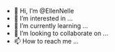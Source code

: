 - 👋 Hi, I’m @EllenNelle
- 👀 I’m interested in ...
- 🌱 I’m currently learning ...
- 💞️ I’m looking to collaborate on ...
- 📫 How to reach me ...

<!---
EllenNelle/EllenNelle is a ✨ special ✨ repository because its `README.md` (this file) appears on your GitHub profile.
You can click the Preview link to take a look at your changes.
--->
